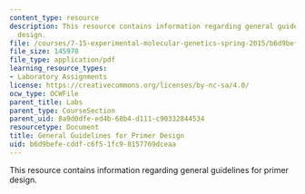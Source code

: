 ```yaml
---
content_type: resource
description: This resource contains information regarding general guidelines for primer
  design.
file: /courses/7-15-experimental-molecular-genetics-spring-2015/b6d9befecddfc6f51fc98157769dceaa_MIT7_15S15_Primer_design.pdf
file_size: 145978
file_type: application/pdf
learning_resource_types:
- Laboratory Assignments
license: https://creativecommons.org/licenses/by-nc-sa/4.0/
ocw_type: OCWFile
parent_title: Labs
parent_type: CourseSection
parent_uid: 8a9d0dfe-ed4b-68b4-d111-c90332844534
resourcetype: Document
title: General Guidelines for Primer Design
uid: b6d9befe-cddf-c6f5-1fc9-8157769dceaa
---
```

This resource contains information regarding general guidelines for primer design.